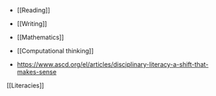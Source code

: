 - [[Reading]]
- [[Writing]]
- [[Mathematics]]
- [[Computational thinking]]

- https://www.ascd.org/el/articles/disciplinary-literacy-a-shift-that-makes-sense

[[Literacies]]
